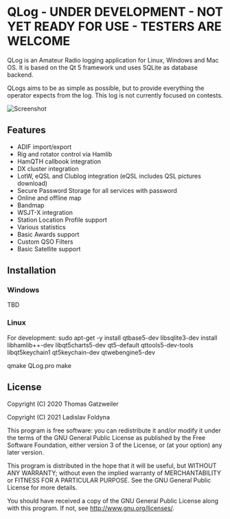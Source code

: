 # QLog - UNDER DEVELOPMENT - NOT YET READY FOR USE - TESTERS ARE WELCOME

QLog is an Amateur Radio logging application for Linux, Windows and Mac OS. It
is based on the Qt 5 framework und uses SQLite as database backend.

QLogs aims to be as simple as possible, but to provide everything the operator expects from the log. This log is not currently focused on contests.

![Screenshot](https://foldynl.github.io/QLog/screens/qlog_main.png)

## Features

- ADIF import/export
- Rig and rotator control via Hamlib
- HamQTH callbook integration
- DX cluster integration
- LotW, eQSL and Clublog integration (eQSL includes QSL pictures download)
- Secure Password Storage for all services with password
- Online and offline map
- Bandmap
- WSJT-X integration
- Station Location Profile support
- Various statistics
- Basic Awards support
- Custom QSO Filters
- Basic Satellite support

## Installation

### Windows
TBD

### Linux

For development:
sudo apt-get -y install qtbase5-dev libsqlite3-dev install libhamlib++-dev libqt5charts5-dev qt5-default qttools5-dev-tools libqt5keychain1 qt5keychain-dev qtwebengine5-dev

qmake QLog.pro
make


## License

Copyright (C) 2020  Thomas Gatzweiler

Copyright (C) 2021  Ladislav Foldyna

This program is free software: you can redistribute it and/or modify
it under the terms of the GNU General Public License as published by
the Free Software Foundation, either version 3 of the License, or
(at your option) any later version.

This program is distributed in the hope that it will be useful,
but WITHOUT ANY WARRANTY; without even the implied warranty of
MERCHANTABILITY or FITNESS FOR A PARTICULAR PURPOSE.  See the
GNU General Public License for more details.

You should have received a copy of the GNU General Public License
along with this program.  If not, see <http://www.gnu.org/licenses/>.
